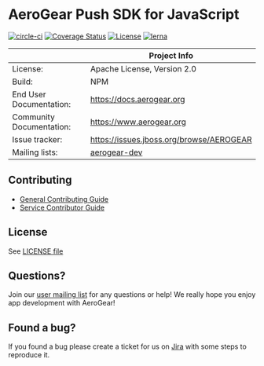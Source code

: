 # AeroGear Push SDK for JavaScript 

[![circle-ci](https://img.shields.io/circleci/project/github/aerogear/aerogear-push-js-sdk/master.svg)](https://circleci.com/gh/aerogear/aerogear-push-js-sdk)
[![Coverage Status](https://coveralls.io/repos/github/aerogear/aerogear-push-js-sdk/badge.svg?branch=master)](https://coveralls.io/github/aerogear/aerogear-push-js-sdk?branch=master)
[![License](https://img.shields.io/badge/-Apache%202.0-blue.svg)](https://opensource.org/s/Apache-2.0)
[![lerna](https://img.shields.io/badge/maintained%20with-lerna-cc00ff.svg)](https://lernajs.io/)

|                 | Project Info                                                     |
| --------------- | ---------------------------------------------------------------- |
| License:        | Apache License, Version 2.0                                      |
| Build:          | NPM                                                              |
| End User Documentation:  | https://docs.aerogear.org|
| Community Documentation: | https://www.aerogear.org             |
| Issue tracker:  | https://issues.jboss.org/browse/AEROGEAR                        |
| Mailing lists:  | [aerogear-dev](https://groups.google.com/forum/#!forum/aerogear) |



## Contributing

- [General Contributing Guide](https://github.com/aerogear/aerogear-push-js-sdk/blob/master/CONTRIBUTING.md)
- [Service Contributor Guide](https://github.com/aerogear/aerogear-push-js-sdk/blob/master/docs/contrib/contributing-guide.adoc)

## License

 See [LICENSE file](https://github.com/aerogear/aerogear-push-js-sdk/blob/master/LICENSE)

## Questions?

Join our [user mailing list](https://groups.google.com/forum/#!forum/aerogear) for any questions or help! We really hope you enjoy app development with AeroGear!

## Found a bug?

If you found a bug please create a ticket for us on [Jira](https://issues.jboss.org/browse/AEROGEAR) with some steps to reproduce it.
